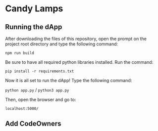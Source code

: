 # Candy Lamps

## Running the dApp
After downloading the files of this repository, open the prompt on the project root directory and type the following command:

```npm run build```

Be sure to have all required python libraries installed. Run the command:

```pip install -r requirements.txt```

Now it is all set to run the dApp! Type the following command:

```python app.py``` / ```python3 app.py```

Then, open the browser and go to:

```localhost:5000/```


## Add CodeOwners
